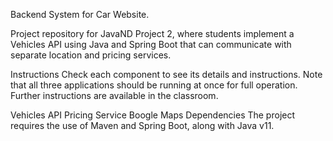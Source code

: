 Backend System for Car Website.

Project repository for JavaND Project 2, where students implement a Vehicles API using Java and Spring Boot that can communicate with separate location and pricing services.

Instructions
Check each component to see its details and instructions. Note that all three applications should be running at once for full operation. Further instructions are available in the classroom.

Vehicles API
Pricing Service
Boogle Maps
Dependencies
The project requires the use of Maven and Spring Boot, along with Java v11.
